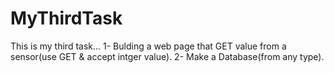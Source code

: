 # MyThirdTask
This is my third task...
1- Bulding a web page that GET value from a sensor(use GET & accept intger value).
2- Make a Database(from any type).
